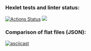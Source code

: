 ### Hexlet tests and linter status:
[![Actions Status](https://github.com/SonnyOnni/frontend-project-lvl2/workflows/hexlet-check/badge.svg)](https://github.com/SonnyOnni/frontend-project-lvl2/actions)
<a href="https://codeclimate.com/github/SonnyOnni/frontend-project-lvl2/maintainability"><img src="https://api.codeclimate.com/v1/badges/03041ceb56bdff456e45/maintainability" /></a>

### Comparison of flat files (JSON):

[![asciicast](https://asciinema.org/a/510805.svg)](https://asciinema.org/a/510805)
